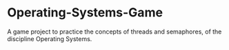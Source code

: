 # Operating-Systems-Game
A game project to practice the concepts of threads and semaphores, of the discipline Operating Systems.